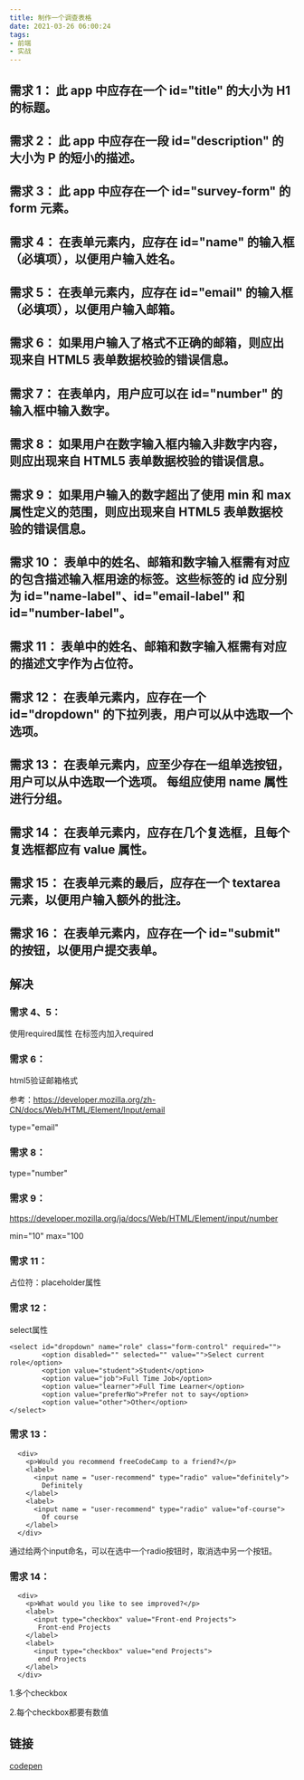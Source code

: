 ```yaml
---
title: 制作一个调查表格
date: 2021-03-26 06:00:24
tags:
- 前端
- 实战
---
```


## 需求 1： 此 app 中应存在一个 id="title" 的大小为 H1 的标题。

## 需求 2： 此 app 中应存在一段 id="description" 的大小为 P 的短小的描述。

## 需求 3： 此 app 中应存在一个 id="survey-form" 的 form 元素。

## 需求 4： 在表单元素内，应存在 id="name" 的输入框（必填项），以便用户输入姓名。

## 需求 5： 在表单元素内，应存在 id="email" 的输入框（必填项），以便用户输入邮箱。

## 需求 6： 如果用户输入了格式不正确的邮箱，则应出现来自 HTML5 表单数据校验的错误信息。

## 需求 7： 在表单内，用户应可以在 id="number" 的输入框中输入数字。

## 需求 8： 如果用户在数字输入框内输入非数字内容，则应出现来自 HTML5 表单数据校验的错误信息。

## 需求 9： 如果用户输入的数字超出了使用 min 和 max 属性定义的范围，则应出现来自 HTML5 表单数据校验的错误信息。

## 需求 10： 表单中的姓名、邮箱和数字输入框需有对应的包含描述输入框用途的标签。这些标签的 id 应分别为 id="name-label"、id="email-label" 和 id="number-label"。

## 需求 11： 表单中的姓名、邮箱和数字输入框需有对应的描述文字作为占位符。

## 需求 12： 在表单元素内，应存在一个 id="dropdown" 的下拉列表，用户可以从中选取一个选项。

## 需求 13： 在表单元素内，应至少存在一组单选按钮，用户可以从中选取一个选项。 每组应使用 name 属性进行分组。

## 需求 14： 在表单元素内，应存在几个复选框，且每个复选框都应有 value 属性。

## 需求 15： 在表单元素的最后，应存在一个 textarea 元素，以便用户输入额外的批注。

## 需求 16： 在表单元素内，应存在一个 id="submit" 的按钮，以便用户提交表单。

## 解决

### 需求 4、5：
使用required属性 在标签内加入required

### 需求 6：

html5验证邮箱格式

参考：https://developer.mozilla.org/zh-CN/docs/Web/HTML/Element/Input/email

type="email"

### 需求 8：

type="number"

### 需求 9：

https://developer.mozilla.org/ja/docs/Web/HTML/Element/input/number

min="10" max="100

### 需求 11：

占位符：placeholder属性

### 需求 12：

select属性

```HTML5
<select id="dropdown" name="role" class="form-control" required="">
        <option disabled="" selected="" value="">Select current role</option>
        <option value="student">Student</option>
        <option value="job">Full Time Job</option>
        <option value="learner">Full Time Learner</option>
        <option value="preferNo">Prefer not to say</option>
        <option value="other">Other</option>
</select>
```

### 需求 13：

```html5
  <div>
    <p>Would you recommend freeCodeCamp to a friend?</p>
    <label>
      <input name = "user-recommend" type="radio" value="definitely">
        Definitely
    </label>
    <label>
      <input name = "user-recommend" type="radio" value="of-course">
        Of course
    </label>
  </div>
```

通过给两个input命名，可以在选中一个radio按钮时，取消选中另一个按钮。

### 需求 14：

```HTML5
  <div>
    <p>What would you like to see improved?</p>
    <label>
      <input type="checkbox" value="Front-end Projects">
       Front-end Projects
    </label>
    <label>
      <input type="checkbox" value="end Projects">
       end Projects
    </label>
  </div>
```

1.多个checkbox

2.每个checkbox都要有数值

## 链接

[codepen](https://codepen.io/Willem_Zhang/pen/GRrowBE)
